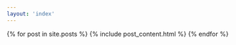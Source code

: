 ```yaml
---
layout: 'index'
---
```


{% for post in site.posts %}
  {% include post_content.html %}
{% endfor %}